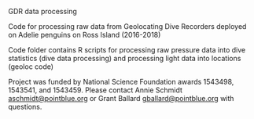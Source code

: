 GDR data processing

Code for processing raw data from Geolocating Dive Recorders deployed on Adelie penguins on Ross Island (2016-2018)

Code folder contains R scripts for processing raw pressure data into dive statistics (dive data processing) and processing light data into locations (geoloc code)

Project was funded by National Science Foundation awards 1543498, 1543541, and 1543459.
Please contact Annie Schmidt aschmidt@pointblue.org or Grant Ballard gballard@pointblue.org with questions.
